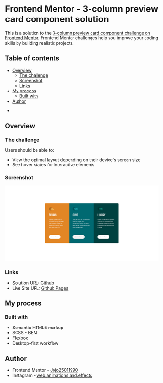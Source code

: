 # Frontend Mentor - 3-column preview card component solution

This is a solution to the [3-column preview card component challenge on Frontend Mentor](https://www.frontendmentor.io/challenges/3column-preview-card-component-pH92eAR2-). Frontend Mentor challenges help you improve your coding skills by building realistic projects.

## Table of contents

-   [Overview](#overview)
    -   [The challenge](#the-challenge)
    -   [Screenshot](#screenshot)
    -   [Links](#links)
-   [My process](#my-process)
    -   [Built with](#built-with)
-   [Author](#author)

*

## Overview

### The challenge

Users should be able to:

-   View the optimal layout depending on their device's screen size
-   See hover states for interactive elements

### Screenshot

![](./3-column-preview-card.png)

### Links

-   Solution URL: [Github](https://github.com/Jojo25011990/3-column-preview-card)
-   Live Site URL: [Github Pages](https://jojo25011990.github.io/3-column-preview-card/)

## My process

### Built with

-   Semantic HTML5 markup
-   SCSS - BEM
-   Flexbox
-   Desktop-first workflow

## Author

-   Frontend Mentor - [Jojo25011990](https://www.frontendmentor.io/profile/Jojo25011990)
-   Instagram - [web.animations.and.effects](https://www.instagram.com/web.animations.and.effects/)
